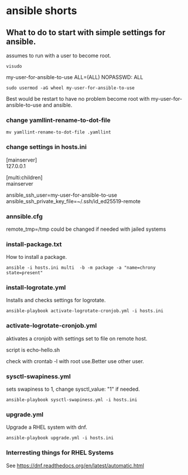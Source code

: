# ansible shorts

## What to do to start with simple settings for ansible.

assumes to run with a user to become root.
```
visudo
``` 
my-user-for-ansible-to-use ALL=(ALL) NOPASSWD: ALL

```
sudo usermod -aG wheel my-user-for-ansible-to-use
```
Best would be restart to have no problem become root with my-user-for-ansible-to-use and ansible.

### change yamllint-rename-to-dot-file

```
mv yamllint-rename-to-dot-file .yamllint
```

### change settings in hosts.ini


[mainserver]\
127.0.0.1

[multi:children]\
mainserver

ansible_ssh_user=my-user-for-ansible-to-use\
ansible_ssh_private_key_file=~/.ssh/id_ed25519-remote


### annsible.cfg 

remote_tmp=/tmp could be changed if needed with jailed systems 

### install-package.txt
How to install a package.

```
ansible -i hosts.ini multi  -b -m package -a "name=chrony state=present"
```

### install-logrotate.yml

Installs and checks settings for logrotate.

```
ansible-playbook activate-logrotate-cronjob.yml -i hosts.ini
```
### activate-logrotate-cronjob.yml

aktivates a cronjob with settings set to file on remote host.

script is echo-hello.sh

check with crontab -l with root use.Better use other user.

### sysctl-swapiness.yml

sets swapiness to 1, change sysctl_value: "1" if needed.

```
ansible-playbook sysctl-swapiness.yml -i hosts.ini
```

### upgrade.yml

Upgrade a RHEL system with dnf.

```
ansible-playbook upgrade.yml -i hosts.ini
```

### Interresting things for RHEL Systems

See https://dnf.readthedocs.org/en/latest/automatic.html


